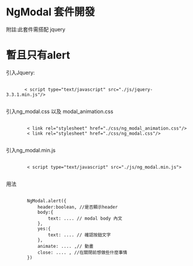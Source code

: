 # NgModal 套件開發
附註:此套件需搭配 jquery 
# 暫且只有alert

<p>引入Jquery:</p>

<pre>
    <code>
       < script type="text/javascript" src="./js/jquery-3.3.1.min.js"/> 
    </code>
</pre>

<p>引入ng_modal.css 以及 modal_animation.css</p>
<pre>
    <code>
        < link rel="stylesheet" href="./css/ng_modal_animation.css"/>
        < link rel="stylesheet" href="./css/ng_modal.css"/>
    </code>
</pre>

<p>引入ng_modal.min.js</p>
<pre>
    <code>
        < script type="text/javascript" src="./js/ng_modal.min.js">
    </code>
</pre>

<p>用法</p>
<pre>
    <code>
        NgModal.alert({
            header:boolean, //是否顯示header
            body:{
                text: .... // modal body 內文
            },
            yes:{
                text: .... // 確認按鈕文字
            },
            animate: .... ,// 動畫
            close: .... , //在關閉前想做些什麼事情
        })
    </code>
</pre>